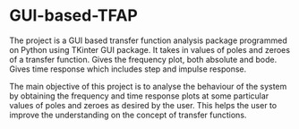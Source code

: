 # GUI-based-TFAP
The project is a GUI based transfer function analysis package programmed on Python using TKinter GUI package.
It takes in values of poles and zeroes of a transfer function.
Gives the frequency plot, both absolute and bode.
Gives time response which includes step and impulse response.

The main objective of this project is to analyse the behaviour of the system by obtaining the frequency and time response plots at some particular values of poles and zeroes as desired by the user. This helps the user to improve the understanding on the concept of transfer functions.
